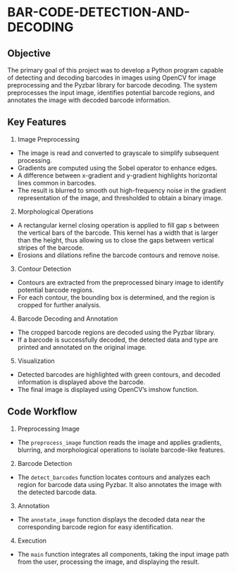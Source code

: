 # BAR-CODE-DETECTION-AND-DECODING

## Objective 
The primary goal of this project was to develop a Python program capable of detecting 
and decoding barcodes in images using OpenCV for image preprocessing and the 
Pyzbar library for barcode decoding. The system preprocesses the input image, 
identifies potential barcode regions, and annotates the image with decoded barcode 
information. 

## Key Features 
1. Image Preprocessing 
  - The image is read and converted to grayscale to simplify subsequent 
processing. 
  - Gradients are computed using the Sobel operator to enhance edges. 
  - A difference between x-gradient and y-gradient highlights horizontal lines 
common in barcodes. 
- The result is blurred to smooth out high-frequency noise in the gradient 
representation of the image, and thresholded to obtain a binary image. 
2. Morphological Operations 
  - A rectangular kernel closing operation is applied to fill gap s between the 
vertical bars of the barcode. This kernel has a width that is larger than the 
height, thus allowing us to close the gaps between vertical stripes of the 
barcode. 
  - Erosions and dilations refine the barcode contours and remove noise. 
3. Contour Detection 
  - Contours are extracted from the preprocessed binary image to identify 
potential barcode regions. 
  - For each contour, the bounding box is determined, and the region is 
cropped for further analysis. 
4. Barcode Decoding and Annotation 
  - The cropped barcode regions are decoded using the Pyzbar library. 
  - If a barcode is successfully decoded, the detected data and type are printed 
and annotated on the original image. 
5. Visualization 
  - Detected barcodes are highlighted with green contours, and decoded 
information is displayed above the barcode. 
  - The final image is displayed using OpenCV’s imshow function.
    
## Code Workflow 
1. Preprocessing Image 
  - The `preprocess_image` function reads the image and applies gradients, 
blurring, and morphological operations to isolate barcode-like features. 
2. Barcode Detection 
  - The `detect_barcodes` function locates contours and analyzes each 
region for barcode data using Pyzbar. It also annotates the image with the 
detected barcode data. 
3. Annotation 
  - The `annotate_image` function displays the decoded data near the 
corresponding barcode region for easy identification. 
4. Execution 
  - The `main` function integrates all components, taking the input image path 
from the user, processing the image, and displaying the result. 
